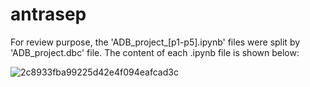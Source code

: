# antrasep
For review purpose, the 'ADB_project_[p1-p5].ipynb' files were split by 'ADB_project.dbc' file.
The content of each .ipynb file is shown below:

![2c8933fba99225d42e4f094eafcad3c](https://github.com/Melody1745/antrasep/assets/90291484/0e9457dd-3288-4f4b-bf9e-4ce7dd03a0d8)

